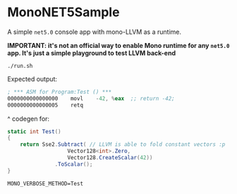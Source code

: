 # MonoNET5Sample

A simple `net5.0` console app with mono-LLVM as a runtime.

**IMPORTANT: it's not an official way to enable Mono runtime for any `net5.0` app. It's just a simple playground to test LLVM back-end**

```
./run.sh
```

Expected output:
```asm
; *** ASM for Program:Test () ***
0000000000000000	movl	-42, %eax  ;; return -42;
0000000000000005	retq
```
^ codegen for:
```csharp
static int Test()
{
    return Sse2.Subtract( // LLVM is able to fold constant vectors :p
                   Vector128<int>.Zero, 
                   Vector128.CreateScalar(42))
               .ToScalar();
}
```

`MONO_VERBOSE_METHOD=Test`
